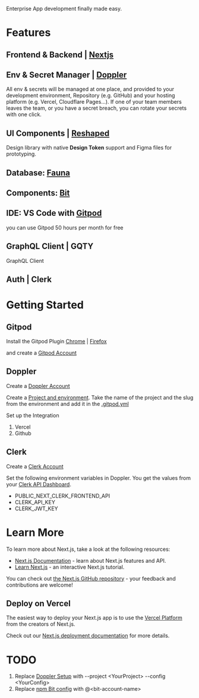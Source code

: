 Enterprise App development finally made easy.

# Features
## Frontend & Backend | [Nextjs](https://swiy.co/nextjs)

## Env & Secret Manager | [Doppler](https://swiy.co/doppler)
All env & secrets will be managed at one place, and provided to your development environment, Repository (e.g. GitHub) and your hosting platform (e.g. Vercel, Cloudflare Pages...). If one of your team members leaves the team, or you have a secret breach, you can rotate your secrets with one click.

## UI Components | [Reshaped](https://swiy.co/reshaped-docs)
Design library with native **Design Token** support and Figma files for prototyping.

## Database: [Fauna](https://swiy.co/fauna)

## Components: [Bit](https://swiy.co/bit)

## IDE: VS Code with [Gitpod](https://swiy.co/gitpod) 

you can use Gitpod 50 hours per month for free

## GraphQL Client | GQTY
GraphQL Client

## Auth | Clerk

# Getting Started

## Gitpod

Install the Gitpod Plugin
[Chrome](https://chrome.google.com/webstore/detail/gitpod-always-ready-to-co/dodmmooeoklaejobgleioelladacbeki) |
[Firefox](https://addons.mozilla.org/en-US/firefox/addon/gitpod/)

and create a [Gitpod Account](https://swiy.co/gitpod)

## Doppler

Create a [Doppler Account](https://swiy.co/doppler-login)

Create a [Project and environment](https://swiy.co/doppler-docs). Take the name of the project and the slug from the environment and add it in the [.gitpod.yml](.gitpod.yml#L10)

Set up the Integration
1. Vercel
2. Github

## Clerk

Create a [Clerk Account](https://swiy.io/clerk)

Set the following environment variables in Doppler. You get the values from your [Clerk API Dashboard](https://swiy.io/clerk-set-env-keys).
- PUBLIC_NEXT_CLERK_FRONTEND_API
- CLERK_API_KEY
- CLERK_JWT_KEY

# Learn More

To learn more about Next.js, take a look at the following resources:

- [Next.js Documentation](https://nextjs.org/docs) - learn about Next.js features and API.
- [Learn Next.js](https://nextjs.org/learn) - an interactive Next.js tutorial.

You can check out [the Next.js GitHub repository](https://github.com/vercel/next.js/) - your feedback and contributions are welcome!

## Deploy on Vercel

The easiest way to deploy your Next.js app is to use the [Vercel Platform](https://vercel.com/new?utm_medium=default-template&filter=next.js&utm_source=create-next-app&utm_campaign=create-next-app-readme) from the creators of Next.js.

Check out our [Next.js deployment documentation](https://nextjs.org/docs/deployment) for more details.


# TODO

1. Replace [Doppler Setup](.gitpod.yml#L10) with --project \<YourProject> --config \<YourConfig>
2. Replace [npm Bit config](.gitpod.yml#L11) with @\<bit-account-name>